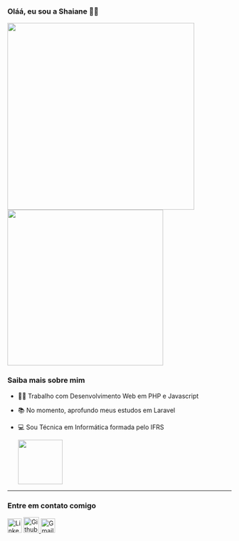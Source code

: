 ### Oláá, eu sou a Shaiane 👩‍🦰
<div>
  <img width="420" src="https://github-readme-stats.vercel.app/api?username=ShaianeBoesing&show_icons=true&theme=dracula&include_all_commits=true"/>
  <img width="350" style="align-self:end" src="https://github-readme-stats.vercel.app/api/top-langs/?username=ShaianeBoesing&layout=compact&langs_count=7&theme=dracula"/>
</div>
   
<div>
 
  <h3  width="180em"> Saiba mais sobre mim </h3>

- 👩‍💻 Trabalho com Desenvolvimento Web em PHP e Javascript
- 📚 No momento, aprofundo meus estudos em Laravel
- 💻 Sou Técnica em Informática formada pelo IFRS

  <img heigth="15em" width="100em" src="https://media.giphy.com/media/JXMTJYvGsZ4WnLmKBx/giphy.gif"></img>
  
<hr>

<h3> Entre em contato comigo</h3>

[<img src="https://cdn.svgporn.com/logos/linkedin-icon.svg" alt="Linkedin Logo" width="32">](https://www.linkedin.com/in/shaiane-boesing-rodrigues-borges-3887941b2/)  <a href="https://github.com/ShaianeBoesing" target="_blank"><img src="https://cdn.svgporn.com/logos/github-octocat.svg" alt="Github Logo" width="35"> </a> [<img src="https://cdn.svgporn.com/logos/google-gmail.svg" alt="Gmail logo" height="32">](mailto:shaianeboesingrb@gmail.com)


